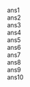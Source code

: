 ans1 <br>
ans2 <br>
ans3 <br>
ans4 <br>
ans5 <br>
ans6 <br>
ans7 <br>
ans8 <br>
ans9 <br>
ans10 <br>

